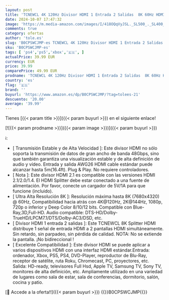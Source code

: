 ```yaml
---
layout: post
title: 'TCNEWCL 4K 120Hz Divisor HDMI 1 Entrada 2 Salidas  8K 60Hz HDMI Splitter 1x2 Distribuidor de Audio y Video Soporte 3D  HDCP 2.3  para HDTV  Xbox  PS4  PS5  Reproductor de Blue-Ray  Proyector'
date: 2024-10-07 17:47:32
image: 'https://m.media-amazon.com/images/I/418OQqVyJSL._SL500_._SL400_.jpg'
comments: true
category: ofertas
author: 'tole.es'
slug: 'B0CPSWCJMP-es TCNEWCL 4K 120Hz Divisor HDMI 1 Entrada 2 Salidas 8K 60Hz...'
sku: 'B0CPSWCJMP-es'
tags: [ 'ps4','ps5','xbox','🇪🇸', ]
actualPrice: 39.99 EUR
currency: EUR
price: 39.99
comparePrice: 49.99 EUR
prodname: 'TCNEWCL 4K 120Hz Divisor HDMI 1 Entrada 2 Salidas  8K 60Hz HDMI Splitter 1x2 Distribuidor de Audio y Video Soporte 3D  HDCP 2.3  para HDTV  Xbox  PS4  PS5  Reproductor de Blue-Ray  Proyector'
country: 'es'
flag: '🇪🇸'
brand: ''
buyurl: 'https://www.amazon.es/dp/B0CPSWCJMP/?tag=tolees-21'
descuento: '20.00'
average: '39.99'
---
```


Tienes [{{< param title >}}]({{< param buyurl >}}) en el siguiente enlace!

[![{{< param prodname >}}]({{< param image >}})]({{< param buyurl >}})

ℹ️:

- [ Transmisión Estable y de Alta Velocidad ]: Este divisor HDMI no sólo soporta la transmisión de datos de gran ancho de banda 48Gbps, sino que también garantiza una visualización estable y de alta definición de audio y vídeo. Entrada y salida AWG26 HDMI cable estándar puede alcanzar hasta 5m(16.4ft). Plug & Play. No requiere controladores.
- [ Nota ]: Este divisor HDMI 2.1 es compatible con las versiones HDMI 2.1/2.0/1.4. El HDMI Splitter debe estar conectado a una fuente de alimentación. Por favor, conecte un cargador de 5V/1A para que funcione (incluido).
- [ Ultra Alta Resolución 8K ]: Resolución máxima hasta 8K (7680x4320) @ 60Hz, Compatibilidad hacia atrás con 4K@120Hz, 2K@144Hz, 1080p, 720p o inferior y Deep Color 8/10/12 bits. Compatible con Blue-Ray,3D,Full-HD. Audio compatible: DTS-HD/Dolby-TrueHD/LPCM7.1/DTS/Dolby-AC3/DSD, etc.
- [ Divisor HDMI 1 entrada 2 salidas ]: Este TCNEWCL 8K Splitter HDMI distribuye 1 señal de entrada HDMI a 2 pantallas HDMI simultáneamente. Sin retardo, sin parpadeo, sin pérdida de calidad. NOTA: No se extiende la pantalla. ¡No bidireccional !
- [ Excelente Compatibilidad ]: Este divisor HDMI se puede aplicar a varios dispositivos HDMI con una interfaz HDMI estándar.Entrada: ordenador, Xbox, PS5, PS4, DVD-Player, reproductor de Blu-Ray, receptor de satélite, ruta Roku, Chromecast, PC, proyectores, etc. Salida: HD-ready, televisores Full Hsd, Apple TV, Samsung TV, Sony TV, monitores de alta definición, etc. Ampliamente utilizado en una variedad de lugares como sala de estar, sala de conferencias, dormitorio, salón, cocina y patio.

[🛒 Accede a la oferta!!]({{< param buyurl >}})
{{<world>}}B0CPSWCJMP{{</world>}}
